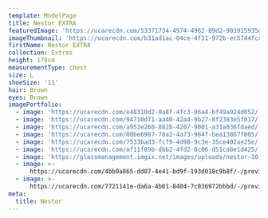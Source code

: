 ```yaml
---
template: ModelPage
title: Nestor EXTRA
featuredImage: 'https://ucarecdn.com/53371734-4974-4962-89d2-903915935d63/'
imageThumbnail: 'https://ucarecdn.com/b31ad1ac-04ce-4f31-972b-ec5744fcc3b9/'
firstName: Nestor EXTRA
collection: Extras
height: 178cm
measurementType: chest
size: L
shoeSize: '11'
hair: Brown
eyes: Brown
imagePortfolio:
  - image: 'https://ucarecdn.com/e48310d2-0a8f-4fc3-86a4-bf49a924d052/'
  - image: 'https://ucarecdn.com/94710d71-aa40-42a4-9b27-8f2383e5f017/'
  - image: 'https://ucarecdn.com/a953e260-882b-4207-9001-a31a036fdaed/'
  - image: 'https://ucarecdn.com/00be6987-78a2-4a73-964f-bea13867f805/'
  - image: 'https://ucarecdn.com/7533bad3-fcf9-4d98-9c3e-35ce402ae25e/'
  - image: 'https://ucarecdn.com/af11f89b-dbb2-4fd2-8c06-d51cabe1d425/'
  - image: 'https://glassmanagement.imgix.net/images/uploads/nestor-10.jpg'
  - image: >-
      https://ucarecdn.com/4bb0a865-dd07-4e41-bd9f-193d018c9b8f/-/preview/-/rotate/90/
  - image: >-
      https://ucarecdn.com/7721141e-da6a-4b01-8404-7c036972bbbd/-/preview/-/rotate/90/
meta:
  title: Nestor
---
```


